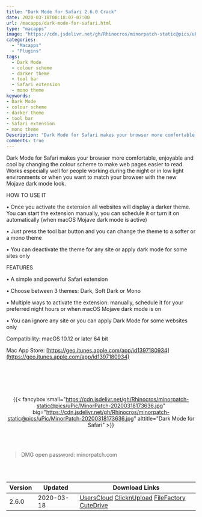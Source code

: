 ```yaml
---
title: "Dark Mode for Safari 2.6.0 Crack"
date: 2020-03-18T00:18:07-07:00
url: /macapps/dark-mode-for-safari.html
type: "macapps"
image: "https://cdn.jsdelivr.net/gh/Rhinocros/minorpatch-static@pics/uPic/XU5pBs.png"
categories:
  - "Macapps"
  - "Plugins"
tags:
  - Dark Mode
  - colour scheme
  - darker theme
  - tool bar
  - Safari extension
  - mono theme
keywords:
- Dark Mode
- colour scheme
- darker theme
- tool bar
- Safari extension
- mono theme
Description: "Dark Mode for Safari makes your browser more comfortable, enjoyable and cool by changing the colour scheme to make web pages easier to read"
comments: true
---
```


Dark Mode for Safari makes your browser more comfortable, enjoyable and cool by changing the colour scheme to make web pages easier to read. Works especially well for people working during the night or in low light environments or when you want to match your browser with the new Mojave dark mode look.

HOW TO USE IT

• Once you activate the extension all websites will display a darker theme. You can start the extension manually, you can schedule it or turn it on automatically (when macOS Mojave dark mode is active)

• Just press the tool bar button and you can change the theme to a softer or a mono theme

• You can deactivate the theme for any site or apply dark mode for some sites only



FEATURES

• A simple and powerful Safari extension

• Choose between 3 themes: Dark, Soft Dark or Mono

• Multiple ways to activate the extension: manually, schedule it for your preferred night hours or when macOS Mojave dark mode is on

• You can ignore any site or you can apply Dark Mode for some websites only



Compatibility: macOS 10.12 or later 64 bit

Mac App Store: [https://geo.itunes.apple.com/app/id1397180934](https://geo.itunes.apple.com/app/id1397180934)

<br/>
<br/>
<script async src="https://pagead2.googlesyndication.com/pagead/js/adsbygoogle.js"></script>
<ins class="adsbygoogle"
     style="display:block; text-align:center;"
     data-ad-layout="in-article"
     data-ad-format="fluid"
     data-ad-client="ca-pub-8746275014476192"
     data-ad-slot="5144997159"></ins>
<script>
     (adsbygoogle = window.adsbygoogle || []).push({});
</script>
<br/>
<br/>


<center>

{{< fancybox small="https://cdn.jsdelivr.net/gh/Rhinocros/minorpatch-static@pics/uPic/MinorPatch-20200318173636.jpg" big="https://cdn.jsdelivr.net/gh/Rhinocros/minorpatch-static@pics/uPic/MinorPatch-20200318173636.jpg" alttitle="Dark Mode for Safari" >}}

</center>

<br/>
<br/>


> DMG open password: minorpatch.com

<br/>

<br/>
<div id="history_version" class="history_version">

| Version | Updated | Download Links |
| ---- | ---- | ---- |
| 2.6.0 | 2020-03-18 | [UsersCloud](https://ouo.io/EpMuFR)   [ClicknUpload](https://ouo.io/TwIGIU)   [FileFactory](https://ouo.io/j7Y63u)   [CuteDrive](https://ouo.io/Oxrv1GL) |

</div>
